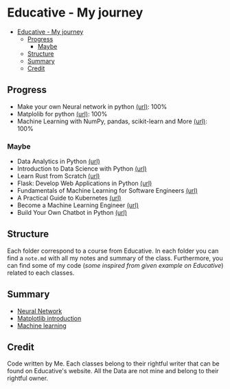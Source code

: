 # Educative - My journey
- [Educative - My journey](#educative---my-journey)
  - [Progress](#progress)
    - [Maybe](#maybe)
  - [Structure](#structure)
  - [Summary](#summary)
  - [Credit](#credit)

## Progress
- Make your own Neural network in python [(url)](https://www.educative.io/courses/make-your-own-neural-network-in-python): 100%
- Matplolib for python [(url)](https://www.educative.io/courses/matplotlib-for-python-visually-represent-data-with-plots): 100%
- Machine Learning with NumPy, pandas, scikit-learn and More [(url)](https://www.educative.io/courses/machine-learning-numpy-pandas-scikit-learn): 100%

### Maybe

- Data Analytics in Python [(url)](https://www.educative.io/courses/data-analytics-in-python)
- Introduction to Data Science with Python [(url)](https://www.educative.io/courses/introduction-to-data-science-with-python)
- Learn Rust from Scratch [(url)](https://www.educative.io/courses/learn-rust-from-scratch)
- Flask: Develop Web Applications in Python [(url)](https://www.educative.io/courses/flask-develop-web-applications-in-python)
- Fundamentals of Machine Learning for Software Engineers [(url)](https://www.educative.io/courses/fundamentals-of-machine-learning-for-software-engineers)
- A Practical Guide to Kubernetes [(url)](https://www.educative.io/courses/practical-guide-to-kubernetes)
- Become a Machine Learning Engineer [(url)](https://www.educative.io/path/become-a-machine-learning-engineer)
- Build Your Own Chatbot in Python [(url)](https://www.educative.io/courses/build-your-own-chatbot-in-python)

## Structure
Each folder correspond to a course from Educative. In each folder you can find a `note.md` with all my notes and summary of the class. Furthermore, you can find some of my code (*some inspired from given example on Educative*) related to each classes.

## Summary
- [Neural Network](Make_your_neural_network/Note.md)
- [Matplotlib introduction](Matplotlib_for_Python/note.md)
- [Machine learning](Machine_learning/note.md)

## Credit
Code written by Me. Each classes belong to their rightful writer that can be found on Educative's website. All the Data are not mine and belong to their rightful owner.

[educative]:https://www.educative.io
[neural-intro]:https://www.educative.io/courses/make-your-own-neural-network-in-python
[matplotlib-intro]:https://www.educative.io/courses/matplotlib-for-python-visually-represent-data-with-plots